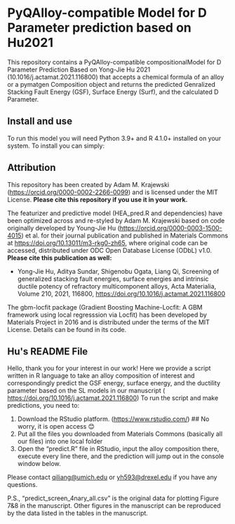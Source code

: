 # PyQAlloy-compatible Model for D Parameter prediction based on Hu2021

This repository contains a PyQAlloy-compatible compositionalModel for D Parameter Prediction Based on Yong-Jie Hu 2021 (10.1016/j.actamat.2021.116800) that 
accepts a chemical formula of an alloy or a pymatgen Composition object and returns the predicted Genralized Stacking Fault Energy (GSF), Surface Energy (Surf), and the 
calculated D Parameter.

## Install and use

To run this model you will need Python 3.9+ and R 4.1.0+ installed on your system. To install you can simply:



## Attribution

This repository has been created by Adam M. Krajewski (https://orcid.org/0000-0002-2266-0099) and is licensed under the MIT License. 
**Please cite this repository if you use it in your work.**

The featurizer and predictive model (HEA_pred.R and dependencies) have been optimized across and re-styled by Adam M.
Krajewski based on code originally developed by Young-Jie Hu (https://orcid.org/0000-0003-1500-4015) et al. for their
journal publication and published in Materials Commons at https://doi.org/10.13011/m3-rkg0-zh65, where original code
can be accessed,  distributed under ODC Open Database License (ODbL) v1.0. **Please cite this publication as well:** 
- Yong-Jie Hu, Aditya Sundar, Shigenobu Ogata, Liang Qi, Screening of generalized stacking fault energies, 
surface energies and intrinsic ductile potency of refractory multicomponent alloys, Acta Materialia, 
Volume 210, 2021, 116800, https://doi.org/10.1016/j.actamat.2021.116800

The gbm-locfit package (Gradient Boosting Machine-Locfit: A GBM framework using local regresssion via Locfit) has been 
developed by Materials Project in 2016 and is distributed under the terms of the MIT License. Details can be found in
its code.


## Hu's README File

Hello, thank you for your interest in our work!
Here we provide a script written in R language to take an alloy composition of interest and correspondingly predict the GSF energy, surface energy, and the ductility parameter based on the SL models in our manuscript ( https://doi.org/10.1016/j.actamat.2021.116800)
To run the script and make predictions, you need to:
1)	Download the RStudio platform. (https://www.rstudio.com/) ## No worry, it is open access 😊
2)	Put all the files you downloaded from Materials Commons (basically all our files) into one local folder
3)	Open the “predict.R” file in RStudio, input the alloy composition there, execute every line there, and the prediction will jump out in the console window below. 

Please contact qiliang@umich.edu or yh593@drexel.edu if you have any questions. 

P.S.,
“predict_screen_4nary_all.csv” is the original data for plotting Figure 7&8 in the manuscript. Other figures in the manuscript can be reproduced by the data listed in the tables in the manuscript.
